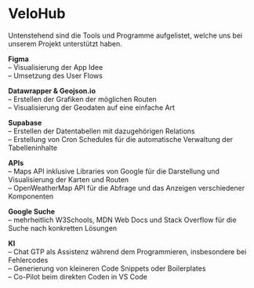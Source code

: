 # VeloHub

Untenstehend sind die Tools und Programme aufgelistet, welche uns bei unserem Projekt unterstützt haben.

**Figma**<br />
– Visualisierung der App Idee<br />
– Umsetzung des User Flows

**Datawrapper & Geojson.io**<br />
– Erstellen der Grafiken der möglichen Routen<br />
– Visualisierung der Geodaten auf eine einfache Art

**Supabase**<br />
– Erstellen der Datentabellen mit dazugehörigen Relations<br />
– Erstellung von Cron Schedules für die automatische Verwaltung der Tabelleninhalte

**APIs**<br />
– Maps API inklusive Libraries von Google für die Darstellung und Visualisierung der Karten und Routen<br />
– OpenWeatherMap API für die Abfrage und das Anzeigen verschiedener Komponenten

**Google Suche**<br />
– mehrheitlich W3Schools, MDN Web Docs und Stack Overflow für die Suche nach konkretten Lösungen

**KI**<br />
– Chat GTP als Assistenz während dem Programmieren, insbesondere bei Fehlercodes<br />
– Generierung von kleineren Code Snippets oder Boilerplates<br />
– Co-Pilot beim direkten Coden in VS Code
